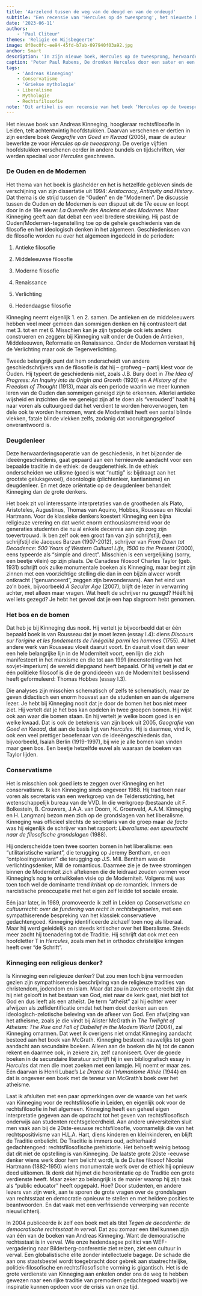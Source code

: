 ```yaml
---
title: 'Aarzelend tussen de weg van de deugd en van de ondeugd'
subtitle: "Een recensie van 'Hercules op de tweesprong', het nieuwste boek van Andreas Kinneging"
date: '2023-06-11'
authors:
    - 'Paul Cliteur'
themes: 'Religie en Wijsbegeerte'
image: 8f0ec0fc-ee94-45fd-b7ab-097940f03a92.jpg
anchor: Smart
description: 'In zijn nieuwe boek, Hercules op de tweesprong, herwaardeert Andreas Kinneging de antieke wijsheid en deugdenethiek, terwijl hij een kritische blik werpt op de moderniteit. Met interessante interpretaties van klassieke denkers en een eigen typologie van de filosofiegeschiedenis laat hij zien waarom we meer kunnen leren van de Ouden dan we denken. Een verfrissende kijk op de grondslagen van rechtsstaat en democratie, een must-read voor wie geïnteresseerd is in de crisis van onze tijd.'
caption: 'Peter Paul Rubens, De dronken Hercules door een sater en een nimf ondersteund'
tags:
    - 'Andreas Kinneging'
    - Conservatisme
    - 'Griekse mythologie'
    - Liberalisme
    - Mythologie
    - Rechtsfilosofie
note: 'Dit artikel is een recensie van het boek ‘Hercules op de tweesprong’ van dr. Andreas Kinneging, hoogleraar te Leiden. Is uw interesse door dit artikel gewekt? Bestel het boek dan *[hier](https://uitgeverijprometheus.nl/boeken/hercules-op-de-tweesprong-gebonden/)*.'
---
```


Het nieuwe boek van Andreas Kinneging, hoogleraar rechtsfilosofie in Leiden, telt achtentwintig hoofdstukken. Daarvan verschenen er dertien in zijn eerdere boek _Geografie van Goed en Kwaad_ (2005), maar de auteur bewerkte ze voor _Hercules op de tweesprong_. De overige vijftien hoofdstukken verschenen eerder in andere bundels en tijdschriften, vier werden speciaal voor _Hercules_ geschreven. 

 
### De Ouden en de Modernen

Het thema van het boek is glashelder en het is hetzelfde gebleven sinds de verschijning van zijn dissertatie uit 1994: _Aristocracy, Antiquity and History_. Dat thema is de strijd tussen de “Ouden” en de “Modernen”. De discussie tussen de Ouden en de Modernen is een dispuut uit de 17e eeuw en loopt door in de 18e eeuw: _La Querelle des Anciens et des Modernes_. Maar Kinneging geeft aan dat debat een veel bredere strekking. Hij past de Ouden/Modernen-tegenstelling toe op de gehele geschiedenis van de filosofie en het ideologisch denken in het algemeen. Geschiedenissen van de filosofie worden nu over het algemeen ingedeeld in de perioden:  

 
1. Antieke filosofie 

2. Middeleeuwse filosofie 

3. Moderne filosofie 

4. Renaissance 

5. Verlichting  

6. Hedendaagse filosofie  

 
Kinneging neemt eigenlijk 1. en 2. samen. De antieken en de middeleeuwers hebben veel meer gemeen dan sommigen denken en hij contrasteert dat met 3. tot en met 6. Misschien kan je zijn typologie ook iets anders construeren en zeggen: bij Kinneging valt onder de Ouden de Antieken, Middeleeuwen, Reformatie en Renaissance. Onder de Modernen verstaat hij de Verlichting maar ook de Tegenverlichting. 

Tweede belangrijk punt dat hem onderscheidt van andere geschiedschrijvers van de filosofie is dat hij – grofweg – partij kiest voor de Ouden. Hij typeert de geschiedenis niet, zoals J.B. Bury doet in _The Idea of Progress: An Inquiry into its Origin and Growth_ (1920) en _A History of the Freedom of Thought_ (1913), maar als een periode waarin we meer kunnen leren van de Ouden dan sommigen geneigd zijn te erkennen. Allerlei antieke wijsheid en inzichten die we geneigd zijn af te doen als “verouderd” haalt hij naar voren als cultuurgoed dat het verdient te worden heroverwogen, ten dele ook te worden hernomen, want de Moderniteit heeft een aantal blinde vlekken, fatale blinde vlekken zelfs, zodanig dat vooruitgangsgeloof onverantwoord is. 


### Deugdenleer

Deze herwaarderingsoperatie van de geschiedenis, in het bijzonder de ideeëngeschiedenis, gaat gepaard aan een hernieuwde aandacht voor een bepaalde traditie in de ethiek: de deugdenethiek. In de ethiek onderscheiden we utilisme (goed is wat “nuttig” is: bijdraagt aan het grootste geluksgevoel), deontologie (plichtenleer, kantianisme) en deugdenleer. En met deze oriëntatie op de deugdenleer behandelt Kinneging dan de grote denkers. 

Het boek zit vol interessante interpretaties van de grootheden als Plato, Aristoteles, Augustinus, Thomas van Aquino, Hobbes, Rousseau en Nicolaï Hartmann. Voor de klassieke denkers koestert Kinneging een bijna religieuze verering en dat werkt enorm enthousiasmerend voor de generaties studenten die nu al enkele decennia aan zijn zorg zijn toevertrouwd. Ik ben zelf ook een groot fan van zijn schrijfstijl, een schrijfstijl die Jacques Barzun (1907-2012), schrijver van _From Dawn tot Decadence: 500 Years of Western Cultural Life, 1500 to the Present_ (2000), eens typeerde als “simple and direct”. Misschien is een vergelijking (sorry, een beetje vilein) op zijn plaats. De Canadese filosoof Charles Taylor (geb. 1931) schrijft ook zulke monumentale boeken als Kinneging, maar begint zijn zinnen met een voorzichtige stelling die dan in een bijzin alweer wordt ontkracht (“genuanceerd”, zeggen zijn bewonderaars). Aan het eind van zo’n boek, bijvoorbeeld _A Secular Age_ (2007), blijft de lezer in verwarring achter, met alleen maar vragen. Wat heeft de schrijver nu gezegd? Hééft hij wel iets gezegd? Je hebt het gevoel dat je een hap slagroom hebt genomen. 


### Het bos en de bomen

Dat heb je bij Kinneging dus nooit. Hij vertelt je bijvoorbeeld dat er één bepaald boek is van Rousseau dat je moet lezen (essay I.4): diens _Discours sur l’origine et les fondements de l’inégalité parmi les hommes_ (1755). Al het andere werk van Rousseau vloeit daaruit voort. En daaruit vloeit dan weer een hele belangrijke lijn in de Moderniteit voort, een lijn die zich manifesteert in het marxisme en die tot aan 1991 (ineenstorting van het sovjet-imperium) de wereld diepgaand heeft bepaald. Of hij vertelt je dat er één politieke filosoof is die de grondideeën van de Moderniteit beslissend heeft geformuleerd: Thomas Hobbes (essay I.3). 

Die analyses zijn misschien schematisch of zelfs té schematisch, maar ze geven didactisch een enorm houvast aan de studenten en aan de algemene lezer. Je hebt bij Kinneging nooit dat je door de bomen het bos niet meer ziet. Hij vertelt dat je het bos kan opdelen in twee groepen bomen. Hij wijst ook aan waar die bomen staan. En hij vertelt je welke boom goed is en welke kwaad. Dat is ook de betekenis van zijn boek uit 2005, _Geografie van Goed en Kwaad_, dat aan de basis ligt van _Hercules_. Hij is daarmee, vind ik, ook een veel prettiger beoefenaar van de ideeëngeschiedenis dan, bijvoorbeeld, Isaiah Berlin (1919-1997), bij wie je alle bomen kan vinden maar geen bos. Een beetje hetzelfde euvel als waaraan de boeken van Taylor lijden. 


### Conservatisme

Het is misschien ook goed iets te zeggen over Kinneging en het conservatisme. Ik ken Kinneging sinds ongeveer 1988. Hij trad toen naar voren als secretaris van een werkgroep van de Teldersstichting, het wetenschappelijk bureau van de VVD. In die werkgroep (bestaande uit F. Bolkestein, B. Crouwers, J.A.A. van Doorn, K. Groenveld, A.A.M. Kinneging en H. Langman) bezon men zich op de grondslagen van het liberalisme. Kinneging was officieel slechts de secretaris van de groep maar _de facto_ was hij eigenlijk de schrijver van het rapport: _Liberalisme: een speurtocht naar de filosofische grondslagen_ (1988). 

Hij onderscheidde toen twee soorten bomen in het liberalisme: een “utilitaristische variant”, die terugging op Jeremy Bentham, en een “ontplooiingsvariant” die terugging op J.S. Mill. Bentham was de verlichtingsdenker, Mill de romanticus. Daarmee zie je de twee stromingen binnen de Moderniteit zich aftekenen die de leidraad zouden vormen voor Kinneging’s nog te ontwikkelen visie op de Moderniteit. Volgens mij was toen toch wel de dominante trend _kritiek_ op de romantiek. Immers de narcistische preoccupatie met het eigen zelf leidde tot sociale erosie. 

Eén jaar later, in 1989, promoveerde ik zelf in Leiden op _Conservatisme en cultuurrecht: over de fundering van recht in rechtsbeginselen_, met een sympathiserende bespreking van het klassiek conservatieve gedachtengoed. Kinneging identificeerde zichzelf toen nog als liberaal. Maar hij werd geleidelijk aan steeds kritischer over het liberalisme. Steeds meer zocht hij toenadering tot de Traditie. Hij schrijft dat ook met een hoofdletter T in _Hercules_, zoals men het in orthodox christelijke kringen heeft over “de Schrift”. 


### Kinneging een religieus denker?

Is Kinneging een religieuze denker? Dat zou men toch bijna vermoeden gezien zijn sympathiserende beschrijving van de religieuze tradities van christendom, jodendom en islam. Maar dat zou in zoverre onterecht zijn dat hij niet gelooft in het bestaan van God, niet naar de kerk gaat, niet bidt tot God en dus leeft als een atheïst. De term “atheïst” zal hij echter weer afwijzen als zelfidentificatie omdat het hem doet denken aan een ideologisch-zelotische beleving van de afkeer van God. Een afwijzing van het atheïsme, zoals je die vindt bij Alister McGrath in _The Twilight of Atheism: The Rise and Fall of Disbelief in the Modern World_ (2004), zal Kinneging omarmen. Dat weet ik overigens niet omdat Kinneging aandacht besteed aan het boek van McGrath. Kinneging besteedt nauwelijks tot geen aandacht aan secundaire boeken. Alleen aan de boeken die hij tot de canon rekent en daarmee ook, in zekere zin, zelf canoniseert. Over de goede boeken in de secundaire literatuur schrijft hij in een bibliografisch essay in _Hercules_ dat men die moet zoeken met een lampje. Hij noemt er maar zes. Eén daarvan is Henri Lubac’s _Le Drame de l’Humanisme Athée_ (1944) en dat is ongeveer een boek met de teneur van McGrath’s boek over het atheisme. 

Laat ik afsluiten met een paar opmerkingen over de waarde van het werk van Kinneging voor de rechtsfilosofie in Leiden, en eigenlijk ook voor de rechtsfilosofie in het algemeen. Kinneging heeft een geheel eigen interpretatie gegeven aan de opdracht tot het geven van rechtsfilosofisch onderwijs aan studenten rechtsgeleerdheid. Aan andere universiteiten sluit men vaak aan bij de 20ste-eeuwse rechtsfilosofie, voornamelijk die van het rechtspositivisme van H.L.A. Hart, diens kinderen en kleinkinderen, en blijft de Traditie onbelicht. De Traditie is immers oud, achterhaald gedachtengoed: rechtsfilosofische prehistorie. Het behoeft weinig betoog dat dit niet de opstelling is van Kinneging. De laatste grote 20ste -eeuwse denker wiens werk door hem belicht wordt, is de Duitse filosoof Nicolaï Hartmann (1882-1950) wiens monumentale werk over de ethiek hij opnieuw deed uitkomen. Ik denk dat hij met die heroriëntatie op de Traditie een grote verdienste heeft. Maar zeker zo belangrijk is de manier waarop hij zijn taak als “public educator” heeft opgepakt. Hoe? Door studenten, en andere lezers van zijn werk, aan te sporen de grote vragen over de grondslagen van rechtsstaat en democratie opnieuw te stellen en met heldere posities te beantwoorden. En dat vaak met een verfrissende verwerping van recente nieuwlichterij. 

In 2004 publiceerde ik zelf een boek met als titel _Tegen de decadentie: de democratische rechtsstaat in verval_. Dat zou zomaar een titel kunnen zijn van één van de boeken van Andreas Kinneging. Want de democratische rechtsstaat is in verval. Wie onze hedendaagse politici van WEF-vergadering naar Bilderberg-conferentie ziet reizen, ziet een cultuur in verval. Een globalistische elite zonder intellectuele bagage. De schade die aan ons staatsbestel wordt toegebracht door gebrek aan staatrechtelijke, politiek-filosofische en rechtsfilosofische vorming is gigantisch. Het is de grote verdienste van Kinneging aan enkelen onder ons de weg te hebben gewezen naar een rijke traditie van premodern gedachtegoed waarbij we inspiratie kunnen opdoen voor de crisis van onze tijd.
